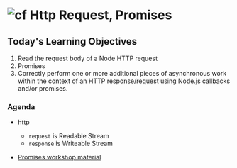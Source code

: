 ![cf](http://i.imgur.com/7v5ASc8.png) Http Request, Promises
===

## Today's Learning Objectives

1. Read the request body of a Node HTTP request
2. Promises
3. Correctly perform one or more additional pieces of asynchronous work 
within the context of an HTTP response/request using Node.js callbacks and/or promises.

### Agenda

* http
	* `request` is Readable Stream
	* `response` is Writeable Stream

* [Promises workshop material](https://github.com/martypdx/workshop-promises-fat-arrows)